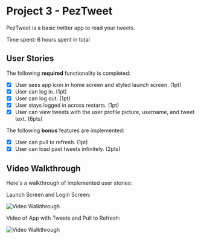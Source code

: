 # Project 3 - PezTweet

PezTweet is a basic twitter app to read your tweets.

Time spent: 6 hours spent in total

## User Stories

The following **required** functionality is completed:

- [x] User sees app icon in home screen and styled launch screen. (1pt)
- [x] User can log in. (1pt)
- [x] User can log out. (1pt)
- [x] User stays logged in across restarts. (1pt)
- [x] User can view tweets with the user profile picture, username, and tweet text. (6pts)

The following **bonus** features are implemented:

- [x] User can pull to refresh. (1pt)
- [x] User can load past tweets infinitely. (2pts)

## Video Walkthrough

Here's a walkthrough of implemented user stories:

Launch Screen and Login Screen:

<img src='http://g.recordit.co/nopKMmCbCP.gif' title='Video Walkthrough' width='' alt='Video Walkthrough' />

Video of App with Tweets and Pull to Refresh:

<img src='http://g.recordit.co/KN70ga4Uzx.gif' title='Video Walkthrough' width='' alt='Video Walkthrough' />
